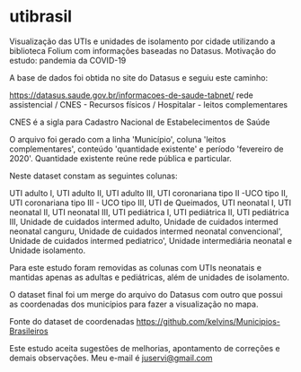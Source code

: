 # utibrasil

Visualização das UTIs e unidades de isolamento por cidade utilizando a biblioteca Folium com informações baseadas no Datasus. Motivação do estudo: pandemia da COVID-19

A base de dados foi obtida no site do Datasus e seguiu este caminho:

https://datasus.saude.gov.br/informacoes-de-saude-tabnet/ rede assistencial / CNES - Recursos físicos / Hospitalar - leitos complementares

CNES é a sigla para Cadastro Nacional de Estabelecimentos de Saúde

O arquivo foi gerado com a linha 'Município', coluna 'leitos complementares', conteúdo 'quantidade existente' e período 'fevereiro de 2020'. Quantidade existente reúne rede pública e particular.

Neste dataset constam as seguintes colunas:

UTI adulto I, UTI adulto II, UTI adulto III, UTI coronariana tipo II -UCO tipo II, UTI coronariana tipo III - UCO tipo III,
UTI de Queimados, UTI neonatal I, UTI neonatal II, UTI neonatal III, UTI pediátrica I, UTI pediátrica II,
UTI pediátrica III, Unidade de cuidados intermed adulto, Unidade de cuidados intermed neonatal canguru, 
Unidade de cuidados intermed neonatal convencional', Unidade de cuidados intermed pediatrico', Unidade intermediária neonatal e
Unidade isolamento.

Para este estudo foram removidas as colunas com UTIs neonatais e mantidas apenas as adultas e pediátricas, além de unidades de isolamento.

O dataset final foi um merge do arquivo do Datasus com outro que possui as coordenadas dos municípios para fazer a visualização no mapa.

Fonte do dataset de coordenadas https://github.com/kelvins/Municipios-Brasileiros

Este estudo aceita sugestões de melhorias, apontamento de correções e demais observações. Meu e-mail é juservi@gmail.com 
